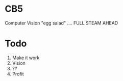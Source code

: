 # CB5
Computer Vision "egg salad" ....
FULL STEAM AHEAD
# Todo
1. Make it work
2. Vision
3. ??
4. Profit
